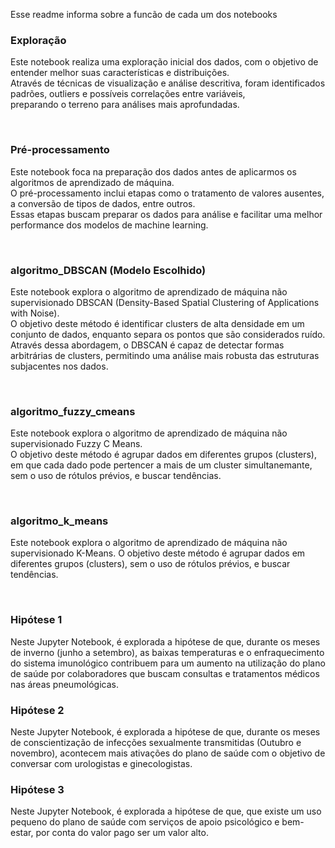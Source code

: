 Esse readme informa sobre a funcão de cada um dos notebooks
<br>

### Exploração

<p>Este notebook realiza uma exploração inicial dos dados, com o objetivo de entender melhor suas características e distribuições.<br>
Através de técnicas de visualização e análise descritiva, foram identificados padrões, outliers e possíveis correlações entre variáveis,<br>
preparando o terreno para análises mais aprofundadas.</p>
<br>

### Pré-processamento

<p>Este notebook foca na preparação dos dados antes de aplicarmos os algoritmos de aprendizado de máquina. <br>
O pré-processamento inclui etapas como o tratamento de valores ausentes, a conversão de tipos de dados, entre outros. <br>
Essas etapas buscam preparar os dados para análise e facilitar uma melhor performance dos modelos de machine learning.</p>
<br>

### algoritmo_DBSCAN (Modelo Escolhido)

Este notebook explora o algoritmo de aprendizado de máquina não supervisionado DBSCAN (Density-Based Spatial Clustering of Applications with Noise). <br> O objetivo deste método é identificar clusters de alta densidade em um conjunto de dados, enquanto separa os pontos que são considerados ruído. Através dessa abordagem, o DBSCAN é capaz de detectar formas arbitrárias de clusters, permitindo uma análise mais robusta das estruturas subjacentes nos dados.</p>
<br>

### algoritmo_fuzzy_cmeans

Este notebook explora o algoritmo de aprendizado de máquina não supervisionado Fuzzy C Means. <br>
O objetivo deste método é agrupar dados em diferentes grupos (clusters), em que cada dado pode pertencer a mais de um cluster simultanemante, sem o uso de rótulos prévios, e buscar tendências. </p>
<br>

### algoritmo_k_means
Este notebook explora o algoritmo de aprendizado de máquina não supervisionado K-Means.
O objetivo deste método é agrupar dados em diferentes grupos (clusters), sem o uso de rótulos prévios, e buscar tendências. </p>
<br>

### Hipótese 1 
Neste Jupyter Notebook, é explorada a hipótese de que, durante os meses de inverno (junho a setembro), as baixas temperaturas e o enfraquecimento do sistema imunológico contribuem para um aumento na utilização do plano de saúde por colaboradores que buscam consultas e tratamentos médicos nas áreas pneumológicas.

### Hipótese 2 
Neste Jupyter Notebook, é explorada a hipótese de que, durante os meses de conscientização de infecções sexualmente transmitidas (Outubro e novembro), acontecem mais ativações do plano de saúde com o objetivo de conversar com urologistas e ginecologistas.

### Hipótese 3 
Neste Jupyter Notebook, é explorada a hipótese de que, que existe um uso pequeno do plano de saúde com serviços de apoio psicológico e bem-estar, por conta do valor pago ser um valor alto.
